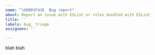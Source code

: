```yaml
---
name: "\U0001F41E  Bug report"
about: Report an issue with ESLint or rules bundled with ESLint
title: ''
labels: bug, triage
assignees: ''

---
```

blah blah
